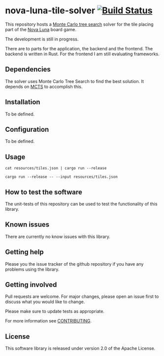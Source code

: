 # nova-luna-tile-solver [![Build Status](https://app.travis-ci.com/anickol/nova-luna-tile-solver.svg?branch=main)](https://app.travis-ci.com/anickol/nova-luna-tile-solver)

This repository hosts a [Monte Carlo tree search] solver for the tile placing part of the [Nova Luna] board game.

The development is still in progress.

There are to parts for the application, the backend and the frontend. The backend is written in Rust. For the frontend I am still evaluating frameworks.

[Monte Carlo tree search]: https://en.wikipedia.org/wiki/Monte_Carlo_tree_search
[Nova Luna]: https://de.wikipedia.org/wiki/Nova_Luna

## Dependencies

The solver uses Monte Carlo Tree Search to find the best solution. It depends on [MCTS](https://crates.io/crates/mcts) to accomplish this.

## Installation

To be defined.

## Configuration

To be defined.

## Usage

    cat resources/tiles.json | cargo run --release

    cargo run --release -- --input resources/tiles.json

## How to test the software

The unit-tests of this repository can be used to test the functionality of this library.

## Known issues

There are currently no know issues with this library.

## Getting help

Please you the issue tracker of the github repository if you have any problems using the library.

## Getting involved

Pull requests are welcome. For major changes, please open an issue first to discuss what you would like to change.

Please make sure to update tests as appropriate.

For more information see [CONTRIBUTING](CONTRIBUTING.md).

## License

This software library is released under version 2.0 of the Apache License.
